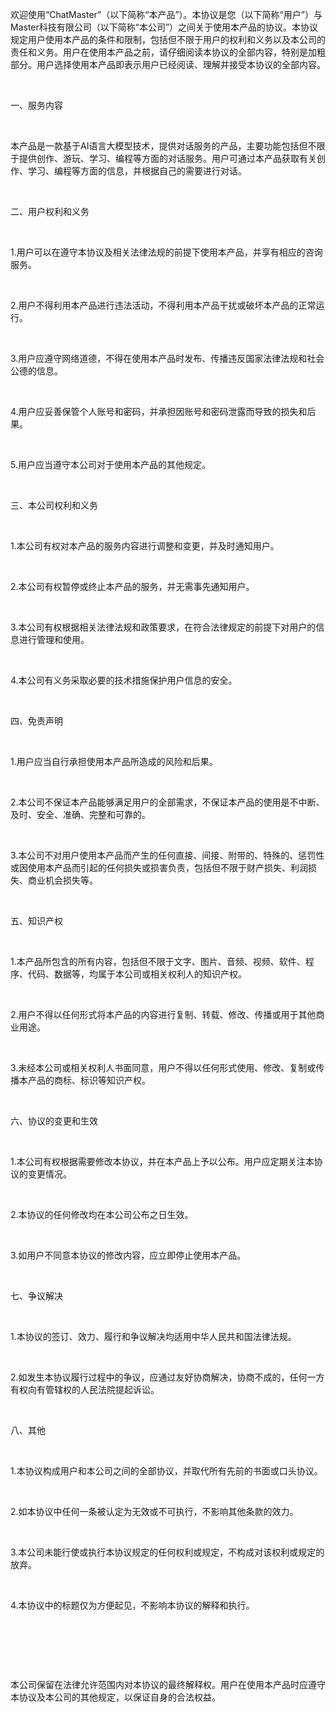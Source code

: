 <p class="ql-align-justify">欢迎使用“ChatMaster”（以下简称“本产品”）。本协议是您（以下简称“用户”）与Master科技有限公司（以下简称“本公司”）之间关于使用本产品的协议。本协议规定用户使用本产品的条件和限制，包括但不限于用户的权利和义务以及本公司的责任和义务。用户在使用本产品之前，请仔细阅读本协议的全部内容，特别是加粗部分。用户选择使用本产品即表示用户已经阅读、理解并接受本协议的全部内容。</p><p class="ql-align-justify"><br></p><p class="ql-align-justify">一、服务内容</p><p class="ql-align-justify"><br></p><p class="ql-align-justify">本产品是一款基于AI语言大模型技术，提供对话服务的产品，主要功能包括但不限于提供创作、游玩、学习、编程等方面的对话服务。用户可通过本产品获取有关创作、学习、编程等方面的信息，并根据自己的需要进行对话。</p><p class="ql-align-justify"><br></p><p class="ql-align-justify">二、用户权利和义务</p><p class="ql-align-justify"><br></p><p class="ql-align-justify">1.用户可以在遵守本协议及相关法律法规的前提下使用本产品，并享有相应的咨询服务。</p><p class="ql-align-justify"><br></p><p class="ql-align-justify">2.用户不得利用本产品进行违法活动，不得利用本产品干扰或破坏本产品的正常运行。</p><p class="ql-align-justify"><br></p><p class="ql-align-justify">3.用户应遵守网络道德，不得在使用本产品时发布、传播违反国家法律法规和社会公德的信息。</p><p class="ql-align-justify"><br></p><p class="ql-align-justify">4.用户应妥善保管个人账号和密码，并承担因账号和密码泄露而导致的损失和后果。</p><p class="ql-align-justify"><br></p><p class="ql-align-justify">5.用户应当遵守本公司对于使用本产品的其他规定。</p><p class="ql-align-justify"><br></p><p class="ql-align-justify">三、本公司权利和义务</p><p class="ql-align-justify"><br></p><p class="ql-align-justify">1.本公司有权对本产品的服务内容进行调整和变更，并及时通知用户。</p><p class="ql-align-justify"><br></p><p class="ql-align-justify">2.本公司有权暂停或终止本产品的服务，并无需事先通知用户。</p><p class="ql-align-justify"><br></p><p class="ql-align-justify">3.本公司有权根据相关法律法规和政策要求，在符合法律规定的前提下对用户的信息进行管理和使用。</p><p class="ql-align-justify"><br></p><p class="ql-align-justify">4.本公司有义务采取必要的技术措施保护用户信息的安全。</p><p class="ql-align-justify"><br></p><p class="ql-align-justify">四、免责声明</p><p class="ql-align-justify"><br></p><p class="ql-align-justify">1.用户应当自行承担使用本产品所造成的风险和后果。</p><p class="ql-align-justify"><br></p><p class="ql-align-justify">2.本公司不保证本产品能够满足用户的全部需求，不保证本产品的使用是不中断、及时、安全、准确、完整和可靠的。</p><p class="ql-align-justify"><br></p><p class="ql-align-justify">3.本公司不对用户使用本产品而产生的任何直接、间接、附带的、特殊的、惩罚性或因使用本产品而引起的任何损失或损害负责，包括但不限于财产损失、利润损失、商业机会损失等。</p><p class="ql-align-justify"><br></p><p class="ql-align-justify">五、知识产权</p><p class="ql-align-justify"><br></p><p class="ql-align-justify">1.本产品所包含的所有内容，包括但不限于文字、图片、音频、视频、软件、程序、代码、数据等，均属于本公司或相关权利人的知识产权。</p><p class="ql-align-justify"><br></p><p class="ql-align-justify">2.用户不得以任何形式将本产品的内容进行复制、转载、修改、传播或用于其他商业用途。</p><p class="ql-align-justify"><br></p><p class="ql-align-justify">3.未经本公司或相关权利人书面同意，用户不得以任何形式使用、修改、复制或传播本产品的商标、标识等知识产权。</p><p class="ql-align-justify"><br></p><p class="ql-align-justify">六、协议的变更和生效</p><p class="ql-align-justify"><br></p><p class="ql-align-justify">1.本公司有权根据需要修改本协议，并在本产品上予以公布。用户应定期关注本协议的变更情况。</p><p class="ql-align-justify"><br></p><p class="ql-align-justify">2.本协议的任何修改均在本公司公布之日生效。</p><p class="ql-align-justify"><br></p><p class="ql-align-justify">3.如用户不同意本协议的修改内容，应立即停止使用本产品。</p><p class="ql-align-justify"><br></p><p class="ql-align-justify">七、争议解决</p><p class="ql-align-justify"><br></p><p class="ql-align-justify">1.本协议的签订、效力、履行和争议解决均适用中华人民共和国法律法规。</p><p class="ql-align-justify"><br></p><p class="ql-align-justify">2.如发生本协议履行过程中的争议，应通过友好协商解决，协商不成的，任何一方有权向有管辖权的人民法院提起诉讼。</p><p class="ql-align-justify"><br></p><p class="ql-align-justify">八、其他</p><p class="ql-align-justify"><br></p><p class="ql-align-justify">1.本协议构成用户和本公司之间的全部协议，并取代所有先前的书面或口头协议。</p><p class="ql-align-justify"><br></p><p class="ql-align-justify">2.如本协议中任何一条被认定为无效或不可执行，不影响其他条款的效力。</p><p class="ql-align-justify"><br></p><p class="ql-align-justify">3.本公司未能行使或执行本协议规定的任何权利或规定，不构成对该权利或规定的放弃。</p><p class="ql-align-justify"><br></p><p class="ql-align-justify">4.本协议中的标题仅为方便起见，不影响本协议的解释和执行。</p><p class="ql-align-justify"><br></p><p class="ql-align-justify">&nbsp;</p><p class="ql-align-justify"><br></p><p class="ql-align-justify">本公司保留在法律允许范围内对本协议的最终解释权。用户在使用本产品时应遵守本协议及本公司的其他规定，以保证自身的合法权益。</p>
